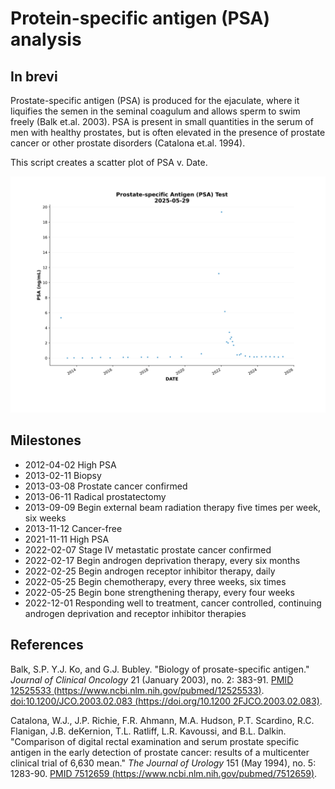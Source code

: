 # Protein-specific antigen (PSA) analysis

## In brevi

Prostate-specific antigen (PSA) is produced for the ejaculate, where it liquifies the semen in the seminal coagulum and allows sperm to swim freely (Balk et.al. 2003). PSA is present in small quantities in the serum of men with healthy prostates, but is often elevated in the presence of prostate cancer or other prostate disorders (Catalona et.al. 1994).

This script creates a scatter plot of PSA v. Date.

![psa.svg](psa.svg)

## Milestones

- 2012-04-02 High PSA
- 2013-02-11 Biopsy
- 2013-03-08 Prostate cancer confirmed
- 2013-06-11 Radical prostatectomy
- 2013-09-09 Begin external beam radiation therapy five times per week, six weeks
- 2013-11-12 Cancer-free
- 2021-11-11 High PSA
- 2022-02-07 Stage IV metastatic prostate cancer confirmed
- 2022-02-17 Begin androgen deprivation therapy, every six months
- 2022-02-25 Begin androgen receptor inhibitor therapy, daily
- 2022-05-25 Begin chemotherapy, every three weeks, six times
- 2022-05-25 Begin bone strengthening therapy, every four weeks
- 2022-12-01 Responding well to treatment, cancer controlled, continuing androgen deprivation  and receptor inhibitor therapies

## References

Balk, S.P. Y.J. Ko, and G.J. Bubley. "Biology of prosate-specific antigen." *Journal of Clinical Oncology* 21 (January 2003), no. 2: 383-91. [PMID 12525533 (https://www.ncbi.nlm.nih.gov/pubmed/12525533)](https://www.ncbi.nlm.nih.gov/pubmed/12525533). [doi:10.1200/JCO.2003.02.083 (https://doi.org/10.1200 2FJCO.2003.02.083)](https://doi.org/10.1200/JCO.2003.02.083).

Catalona, W.J., J.P. Richie, F.R. Ahmann, M.A. Hudson, P.T. Scardino, R.C. Flanigan, J.B. deKernion, T.L. Ratliff, L.R. Kavoussi, and B.L. Dalkin. "Comparison of digital rectal examination and serum prostate specific antigen in the early detection of prostate cancer: results of a multicenter clinical trial of 6,630 mean." *The Journal of Urology* 151 (May 1994), no. 5: 1283-90. [PMID 7512659 (https://www.ncbi.nlm.nih.gov/pubmed/7512659)](https://www.ncbi.nlm.nih.gov/pubmed/7512659).
